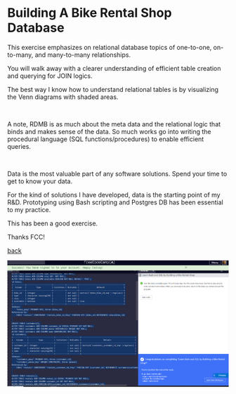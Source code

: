 # Building A Bike Rental Shop Database

This exercise emphasizes on relational database topics of one-to-one, on-to-many, and many-to-many relationships.

You will walk away with a clearer understanding of efficient table creation and querying for JOIN logics.

The best way I know how to understand relational tables is by visualizing the Venn diagrams with shaded areas.

<br/>

A note, RDMB is as much about the meta data and the relational logic that binds and makes sense of the data.  So much works go into writing the procedural language (SQL functions/procedures) to enable efficient queries.

<br>

Data is the most valuable part of any software solutions.  Spend your time to get to know your data.  

For the kind of solutions I have developed, data is the starting point of my R&D.  Prototyping using Bash scripting and Postgres DB has been essential to my practice.

This has been a good exercise.

Thanks FCC!


[back](https://github.com/hurricanemark/relational_database#learn-bash-and-sql-by-building-a-bike-rental-shop)

![snapshot](../Snapthots/BikeRentalShopComplete.PNG)
